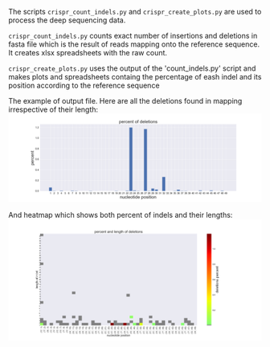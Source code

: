 The scripts `crispr_count_indels.py` and `crispr_create_plots.py` are used to process the deep sequencing data.

`crispr_count_indels.py` counts exact number of insertions and deletions in fasta file which is the result of reads mapping onto the reference sequence. It creates xlsx spreadsheets with the raw count.

`crispr_create_plots.py` uses the output of the 'count_indels.py' script and makes plots and spreadsheets containg the percentage of eash indel and its position according to the reference sequence

The example of output file. Here are all the deletions found in mapping irrespective of their length: 
![bars](example_output/dels_bars.png)

And heatmap which shows both percent of indels and their lengths:
![heatmap](example_output/dels_heatmap.png)
